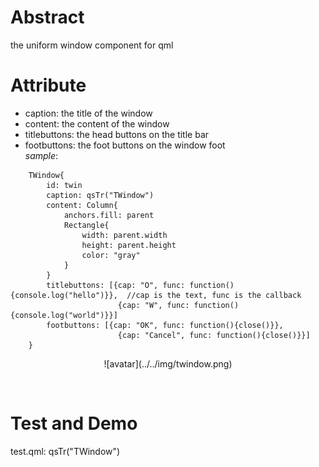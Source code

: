 # Abstract
the uniform window component for qml  

# Attribute
* caption: the title of the window  
* content: the content of the window
* titlebuttons: the head buttons on the title bar
* footbuttons: the foot buttons on the window foot  
_sample_:
```
    TWindow{
        id: twin
        caption: qsTr("TWindow")
        content: Column{
            anchors.fill: parent
            Rectangle{
                width: parent.width
                height: parent.height
                color: "gray"
            }
        }
        titlebuttons: [{cap: "O", func: function(){console.log("hello")}},  //cap is the text, func is the callback
                        {cap: "W", func: function(){console.log("world")}}]
        footbuttons: [{cap: "OK", func: function(){close()}},
                        {cap: "Cancel", func: function(){close()}}]
    }
```  
<center><p>![avatar](../../img/twindow.png)</p></center>  
</br>

# Test and Demo
test.qml: qsTr("TWindow")  
</br>

